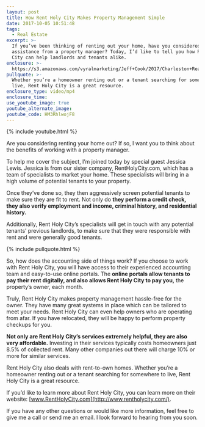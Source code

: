 ```yaml
---
layout: post
title: How Rent Holy City Makes Property Management Simple
date: 2017-10-05 10:51:48
tags:
  - Real Estate
excerpt: >-
  If you’ve been thinking of renting out your home, have you considered
  assistance from a property manager? Today, I’d like to tell you how Rent Holy
  City can help landlords and tenants alike.
enclosure: >-
  https://s3.amazonaws.com/vyralmarketing/Jeff+Cook/2017/Charleston+Real+Estate+Agent-+Rent+Holy+City.mp4
pullquote: >-
  Whether you’re a homeowner renting out or a tenant searching for somewhere to
  live, Rent Holy City is a great resource.
enclosure_type: video/mp4
enclosure_time:
use_youtube_image: true
youtube_alternate_image:
youtube_code: HM3RhlwojF8
---
```



{% include youtube.html %}

Are you considering renting your home out? If so, I want you to think about the benefits of working with a property manager.&nbsp;

To help me cover the subject, I’m joined today by special guest Jessica Lewis. Jessica is from our sister company, RentHolyCity.com, which has a team of specialists to market your home. These specialists will bring in a high volume of potential tenants to your property.&nbsp;

Once they’ve done so, they then aggressively screen potential tenants to make sure they are fit to rent. Not only do **they perform a credit check, they also verify employment and income, criminal history, and residential history.&nbsp;**

Additionally, Rent Holy City’s specialists will get in touch with any potential tenants’ previous landlords, to make sure that they were responsible with rent and were generally good tenants.

{% include pullquote.html %}

So, how does the accounting side of things work? If you choose to work with Rent Holy City, you will have access to their experienced accounting team and easy-to-use online portals. The **online portals allow tenants to pay their rent digitally, and also allows Rent Holy City to pay you,** the property’s owner, each month.&nbsp;

Truly, Rent Holy City makes property management hassle-free for the owner. They have many great systems in place which can be tailored to meet your needs. Rent Holy City can even help owners who are operating from afar. If you have relocated, they will be happy to perform property checkups for you.&nbsp;

**Not only are Rent Holy City’s services extremely helpful, they are also very affordable.** Investing in their services typically costs homeowners just 8.5% of collected rent. Many other companies out there will charge 10% or more for similar services.&nbsp;

Rent Holy City also deals with rent-to-own homes. Whether you’re a homeowner renting out or a tenant searching for somewhere to live, Rent Holy City is a great resource.&nbsp;

If you’d like to learn more about Rent Holy City, you can learn more on their website: [www.RentHolyCity.com](http://www.rentholycity.com/).

If you have any other questions or would like more information, feel free to give me a call or send me an email. I look forward to hearing from you soon.